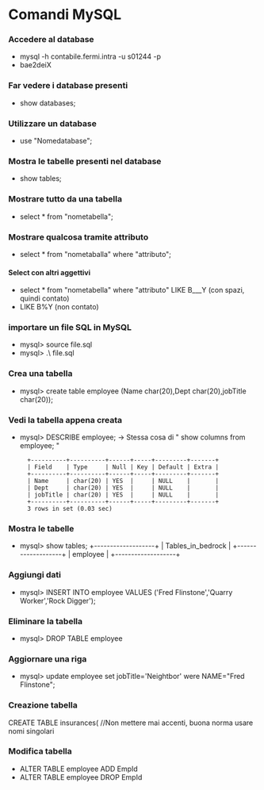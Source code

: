  # Comandi MySQL

### Accedere al database
- mysql -h contabile.fermi.intra -u s01244 -p
- bae2deiX
 
### Far vedere i database presenti
- show databases; 	

### Utilizzare un database
- use "Nomedatabase"; 	

### Mostra le tabelle presenti nel database
- show tables; 					

### Mostrare tutto da una tabella		
- select * from "nometabella";

### Mostrare qualcosa tramite attributo
- select * from "nometaballa" where "attributo";

#### Select con altri aggettivi
- select * from "nometabella" where "attributo" LIKE B___Y (con spazi, quindi contato)
- LIKE B%Y (non contato)

### importare un file SQL in MySQL

- mysql> source file.sql
- mysql> .\ file.sql

### Crea una tabella

- mysql> create table employee (Name char(20),Dept char(20),jobTitle char(20));

### Vedi la tabella appena creata

- mysql> DESCRIBE employee;  -> Stessa cosa di " show columns from employee; "

        +----------+----------+------+-----+---------+-------+
        | Field    | Type     | Null | Key | Default | Extra |
        +----------+----------+------+-----+---------+-------+
        | Name     | char(20) | YES  |     | NULL    |       |
        | Dept     | char(20) | YES  |     | NULL    |       |
        | jobTitle | char(20) | YES  |     | NULL    |       |
        +----------+----------+------+-----+---------+-------+
        3 rows in set (0.03 sec)

### Mostra le tabelle
- mysql> show tables;
        +-------------------+
        | Tables_in_bedrock |
        +-------------------+
        | employee          |
        +-------------------+

### Aggiungi dati

- mysql> INSERT INTO employee VALUES ('Fred Flinstone','Quarry Worker','Rock Digger');

### Eliminare la tabella

- mysql> DROP TABLE employee

### Aggiornare una riga
- mysql> update employee set jobTitle='Neightbor' were NAME="Fred Flinstone";


### Creazione tabella 

CREATE TABLE insurances(    //Non mettere mai accenti, buona norma usare nomi singolari

### Modifica tabella
- ALTER TABLE employee ADD EmpId
- ALTER TABLE employee DROP EmpId
